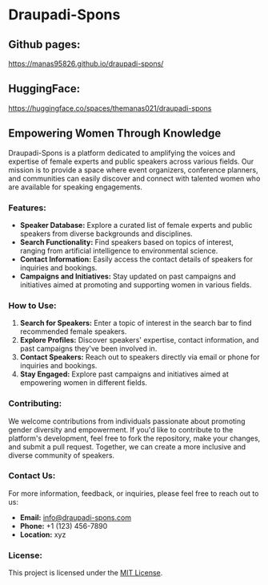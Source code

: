 # Draupadi-Spons


## Github pages:
https://manas95826.github.io/draupadi-spons/

## HuggingFace:
https://huggingface.co/spaces/themanas021/draupadi-spons


## Empowering Women Through Knowledge

Draupadi-Spons is a platform dedicated to amplifying the voices and expertise of female experts and public speakers across various fields. Our mission is to provide a space where event organizers, conference planners, and communities can easily discover and connect with talented women who are available for speaking engagements.

### Features:

- **Speaker Database:** Explore a curated list of female experts and public speakers from diverse backgrounds and disciplines.
- **Search Functionality:** Find speakers based on topics of interest, ranging from artificial intelligence to environmental science.
- **Contact Information:** Easily access the contact details of speakers for inquiries and bookings.
- **Campaigns and Initiatives:** Stay updated on past campaigns and initiatives aimed at promoting and supporting women in various fields.

### How to Use:

1. **Search for Speakers:** Enter a topic of interest in the search bar to find recommended female speakers.
2. **Explore Profiles:** Discover speakers' expertise, contact information, and past campaigns they've been involved in.
3. **Contact Speakers:** Reach out to speakers directly via email or phone for inquiries and bookings.
4. **Stay Engaged:** Explore past campaigns and initiatives aimed at empowering women in different fields.

### Contributing:

We welcome contributions from individuals passionate about promoting gender diversity and empowerment. If you'd like to contribute to the platform's development, feel free to fork the repository, make your changes, and submit a pull request. Together, we can create a more inclusive and diverse community of speakers.

### Contact Us:

For more information, feedback, or inquiries, please feel free to reach out to us:

- **Email:** [info@draupadi-spons.com](mailto:info@draupadi-spons.com)
- **Phone:** +1 (123) 456-7890
- **Location:** xyz

### License:

This project is licensed under the [MIT License](LICENSE).
